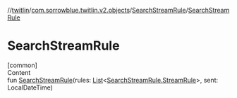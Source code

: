//[twitlin](../../index.md)/[com.sorrowblue.twitlin.v2.objects](../index.md)/[SearchStreamRule](index.md)/[SearchStreamRule](-search-stream-rule.md)



# SearchStreamRule  
[common]  
Content  
fun [SearchStreamRule](-search-stream-rule.md)(rules: [List](https://kotlinlang.org/api/latest/jvm/stdlib/kotlin.collections/-list/index.html)<[SearchStreamRule.StreamRule](-stream-rule/index.md)>, sent: LocalDateTime)  



